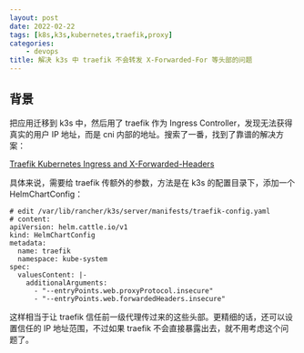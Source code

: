 ```yaml
---
layout: post
date: 2022-02-22
tags: [k8s,k3s,kubernetes,traefik,proxy]
categories:
    - devops
title: 解决 k3s 中 traefik 不会转发 X-Forwarded-For 等头部的问题
---
```


## 背景

把应用迁移到 k3s 中，然后用了 traefik 作为 Ingress Controller，发现无法获得真实的用户 IP 地址，而是 cni 内部的地址。搜索了一番，找到了靠谱的解决方案：

[Traefik Kubernetes Ingress and X-Forwarded-Headers](https://medium.com/@_jonas/traefik-kubernetes-ingresse-x-forwarded-headers-82194d319b0e)

具体来说，需要给 traefik 传额外的参数，方法是在 k3s 的配置目录下，添加一个 HelmChartConfig：

```shell
# edit /var/lib/rancher/k3s/server/manifests/traefik-config.yaml
# content:
apiVersion: helm.cattle.io/v1
kind: HelmChartConfig
metadata:
  name: traefik
  namespace: kube-system
spec:
  valuesContent: |-
    additionalArguments:
      - "--entryPoints.web.proxyProtocol.insecure"
      - "--entryPoints.web.forwardedHeaders.insecure"
```

这样相当于让 traefik 信任前一级代理传过来的这些头部。更精细的话，还可以设置信任的 IP 地址范围，不过如果 traefik 不会直接暴露出去，就不用考虑这个问题了。